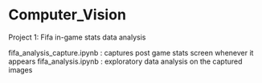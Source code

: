 # Computer_Vision

Project 1: Fifa in-game stats data analysis

  fifa_analysis_capture.ipynb : captures post game stats screen whenever it appears 
  fifa_analysis.ipynb : exploratory data analysis on the captured images

